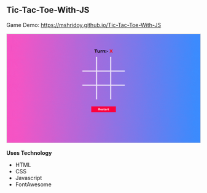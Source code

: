 ## Tic-Tac-Toe-With-JS

Game Demo: https://mshridoy.github.io/Tic-Tac-Toe-With-JS

<img src="images/gameDemo.gif"  alt ="Game Demo" style="border: solid 1px #d4d4d4" />

**Uses Technology**
- HTML
- CSS
- Javascript
- FontAwesome